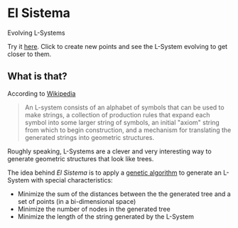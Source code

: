 # El Sistema
Evolving L-Systems

Try it [here](https://gvisco.github.io/ElSistema/). Click to create new points and see the L-System evolving to get closer to them.

## What is that?
According to [Wikipedia](https://en.wikipedia.org/wiki/L-system)
> An L-system consists of an alphabet of symbols that can be used to make strings, a collection of production rules that expand each symbol into some larger string of symbols, an initial "axiom" string from which to begin construction, and a mechanism for translating the generated strings into geometric structures.

Roughly speaking, L-Systems are a clever and very interesting way to generate geometric structures that look like trees.

The idea behind _El Sistema_ is to apply a [genetic algorithm](https://en.wikipedia.org/wiki/Genetic_algorithm) to generate an L-System with special characteristics:
* Minimize the sum of the distances between the the generated tree and a set of points (in a bi-dimensional space)
* Minimize the number of nodes in the generated tree
* Minimize the length of the string generated by the L-System
